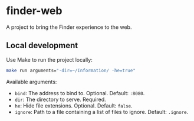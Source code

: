 # finder-web

A project to bring the Finder experience to the web.

## Local development

Use Make to run the project locally:

```bash
make run arguments="-dir=~/Information/ -he=true"
```

Available arguments:

- `bind`: The address to bind to. Optional. Default: `:8080`.
- `dir`: The directory to serve. Required.
- `he`: Hide file extensions. Optional. Default: `false`.
- `ignore`: Path to a file containing a list of files to ignore. Default: `.ignore`.
